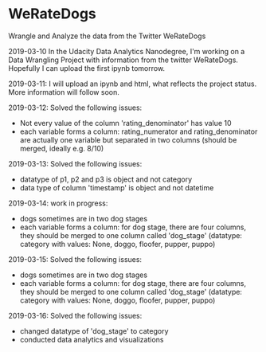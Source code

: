 # WeRateDogs
Wrangle and Analyze the data from the Twitter WeRateDogs

2019-03-10 In the Udacity Data Analytics Nanodegree, I'm working on a Data Wrangling Project with information from the twitter WeRateDogs. Hopefully I can upload the first ipynb tomorrow.

2019-03-11: I will upload an ipynb and html, what reflects the project status. More information will follow soon.

2019-03-12: Solved the following issues:
* Not every value of the column 'rating_denominator' has value 10
* each variable forms a column: rating_numerator and rating_denominator are actually one variable but separated in two columns (should be merged, ideally e.g. 8/10)

2019-03-13: Solved the following issues:
* datatype of p1, p2 and p3 is object and not category
* data type of column 'timestamp' is object and not datetime

2019-03-14: work in progress:
* dogs sometimes are in two dog stages
* each variable forms a column: for dog stage, there are four columns, they should be merged to one column called 'dog_stage' (datatype: category with values: None, doggo, floofer, pupper, puppo)

2019-03-15: Solved the following issues:
* dogs sometimes are in two dog stages
* each variable forms a column: for dog stage, there are four columns, they should be merged to one column called 'dog_stage' (datatype: category with values: None, doggo, floofer, pupper, puppo)

2019-03-16: Solved the following issues:
* changed datatype of 'dog_stage' to category
* conducted data analytics and visualizations
